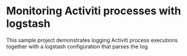 # Monitoring Activiti processes with logstash

This sample project demonstrates logging Activiti process executions together with a logstash configuration that parses
the log.
